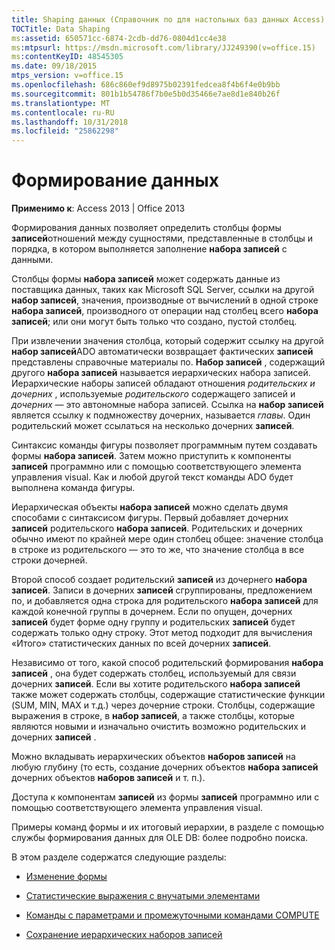 ```yaml
---
title: Shaping данных (Справочник по для настольных баз данных Access)
TOCTitle: Data Shaping
ms:assetid: 650571cc-6874-2cdb-dd76-0804d1cc4e38
ms:mtpsurl: https://msdn.microsoft.com/library/JJ249390(v=office.15)
ms:contentKeyID: 48545305
ms.date: 09/18/2015
mtps_version: v=office.15
ms.openlocfilehash: 686c860ef9d8975b02391fedcea8f4b6f4e0b9bb
ms.sourcegitcommit: 801b1b54786f7b0e5b0d35466e7ae8d1e840b26f
ms.translationtype: MT
ms.contentlocale: ru-RU
ms.lasthandoff: 10/31/2018
ms.locfileid: "25862298"
---
```

# <a name="data-shaping"></a>Формирование данных


**Применимо к**: Access 2013 | Office 2013

Формирования данных позволяет определить столбцы формы **записей**отношений между сущностями, представленные в столбцы и порядка, в котором выполняется заполнение **набора записей** с данными.

Столбцы формы **набора записей** может содержать данные из поставщика данных, таких как Microsoft SQL Server, ссылки на другой **набор записей**, значения, производные от вычислений в одной строке **набора записей**, производного от операции над столбец всего **набора записей**; или они могут быть только что создано, пустой столбец.

При извлечении значения столбца, который содержит ссылку на другой **набор записей**ADO автоматически возвращает фактических **записей** представлены справочные материалы по. **Набор записей** , содержащий другого **набора записей** называется иерархических набора записей. Иерархические наборы записей обладают отношения *родительских и дочерних* , используемые *родительского* содержащего записей и *дочерних* — это автономные набора записей. Ссылка на **набор записей** является ссылку к подмножеству дочерних, называется *главы*. Один родительский может ссылаться на несколько дочерних **записей**.

Синтаксис команды фигуры позволяет программным путем создавать формы **набора записей**. Затем можно приступить к компоненты **записей** программно или с помощью соответствующего элемента управления visual. Как и любой другой текст команды ADO будет выполнена команда фигуры.

Иерархическая объекты **набора записей** можно сделать двумя способами с синтаксисом фигуры. Первый добавляет дочерних **записей** родительского **набора записей**. Родительских и дочерних обычно имеют по крайней мере один столбец общее: значение столбца в строке из родительского — это то же, что значение столбца в все строки дочерней.

Второй способ создает родительский **записей** из дочернего **набора записей**. Записи в дочерних **записей** сгруппированы, предложением по, и добавляется одна строка для родительского **набора записей** для каждой конечной группы в дочернем. Если по опущен, дочерних **записей** будет форме одну группу и родительских **записей** будет содержать только одну строку. Этот метод подходит для вычисления «Итого» статистических данных по всей дочерних **записей**.

Независимо от того, какой способ родительский формирования **набора записей** , она будет содержать столбец, используемый для связи дочерних **записей**. Если вы хотите родительского **набора записей** также может содержать столбцы, содержащие статистические функции (SUM, MIN, MAX и т.д.) через дочерние строки. Столбцы, содержащие выражения в строке, в **набор записей**, а также столбцы, которые являются новыми и изначально очистить возможно родительских и дочерних **записей** .

Можно вкладывать иерархических объектов **наборов записей** на любую глубину (то есть, создание дочерних объектов **набора записей** дочерних объектов **наборов записей** и т. п.).

Доступа к компонентам **записей** из формы **записей** программно или с помощью соответствующего элемента управления visual.

Примеры команд формы и их итоговый иерархии, в разделе с помощью службы формирования данных для OLE DB: более подробно поиска.

В этом разделе содержатся следующие разделы:

- [Изменение формы](reshaping.md)

- [Статистические выражения с внучатыми элементами](grandchild-aggregates.md)

- [Команды с параметрами и промежуточными командами COMPUTE](parameterized-commands-with-intervening-compute-commands.md)

- [Сохранение иерархических наборов записей](persisting-hierarchical-recordsets.md)